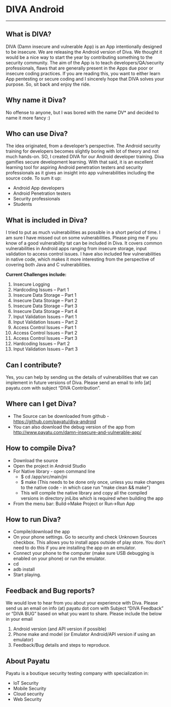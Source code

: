 # DIVA Android
---
## What is DIVA?
DIVA (Damn insecure and vulnerable App) is an App intentionally designed to be insecure. We are releasing the Android version of Diva. We thought it would be a nice way to start the year by contributing something to the security community. The aim of the App is to teach developers/QA/security professionals, flaws that are generally present in the Apps due poor or insecure coding practices. If you are reading this, you want to either learn App pentesting or secure coding and I sincerely hope that DIVA solves your purpose. So, sit back and enjoy the ride.

## Why name it Diva?
No offense to anyone, but I was bored with the name DV* and decided to name it more fancy :)

## Who can use Diva?
The idea originated, from a developer’s perspective. The Android security training for developers becomes slightly boring with lot of theory and not much hands-on. SO, I created DIVA for our Android developer training. Diva gamifies secure development learning. With that said, it is an excellent learning tool for aspiring Android penetration testers and security professionals as it gives an insight into app vulnerabilities including the source code. To sum it up:
* Android App developers
* Android Penetration testers
* Security professionals
* Students

## What is included in Diva?

I tried to put as much vulnerabilities as possible in a short period of time. I am sure I have missed out on some vulnerabilities. Please ping me if you know of a good vulnerability tat can be included in Diva. It covers common vulnerabilities in Android apps ranging from insecure storage, input validation to access control issues. I have also included few vulnerabilities in native code, which makes it more interesting from the perspective of covering both Java and C vulnerabilities.

**Current Challenges include:**

1. Insecure Logging
2. Hardcoding Issues – Part 1
3. Insecure Data Storage – Part 1
4. Insecure Data Storage – Part 2
5. Insecure Data Storage – Part 3
6. Insecure Data Storage – Part 4
7. Input Validation Issues – Part 1
8. Input Validation Issues – Part 2
9. Access Control Issues – Part 1
10. Access Control Issues – Part 2
11. Access Control Issues – Part 3
12. Hardcoding Issues – Part 2
13. Input Validation Issues – Part 3

## Can I contribute?
Yes, you can help by sending us the details of vulnerabilities that we can implement in future versions of Diva. Please send an email to info [at] payatu.com with subject “DIVA Contribution”.

## Where can I get Diva?
* The Source can be downloaded from github - https://github.com/payatu/diva-android
* You can also download the debug version of the app from http://www.payatu.com/damn-insecure-and-vulnerable-app/

## How to compile Diva?
* Download the source
* Open the project in Android Studio
* For Native library - open command line
  * $ cd <Project-dir>/app/src/main/jni
  * $ make (This needs to be done only once, unless you make changes to the native code - in which case run "make clean && make")  
  * This will compile the native library and copy all the compiled versions in directory jniLibs which is required when building the app
* From the menu bar: Build->Make Project  or  Run->Run App

## How to run Diva?
* Compile/download the app
* On your phone settings. Go to security and check Unknown Sources checkbox. This allows you to install apps outside of play store. You don’t need to do this if you are installing the app on an emulator.
* Connect your phone to the computer (make sure USB debugging is enabled on your phone) or run the emulator.
* cd <app-directory>
* adb install <apk-file>
* Start playing.

## Feedback and Bug reports?
We would love to hear from you about your experience with Diva. Please send us an email on info (at) payatu dot com with Subject “DIVA Feedback” or “DIVA BUG” based on what you want to share. Please include the below in your email
1. Android version (and API version if possible)
2. Phone make and model (or Emulator Android/API version if using an emulator)
3. Feedback/Bug details and steps to reproduce.

## About Payatu
Payatu is a boutique security testing company with specialization in:
* IoT Security
* Mobile Security
* Cloud security
* Web Security
